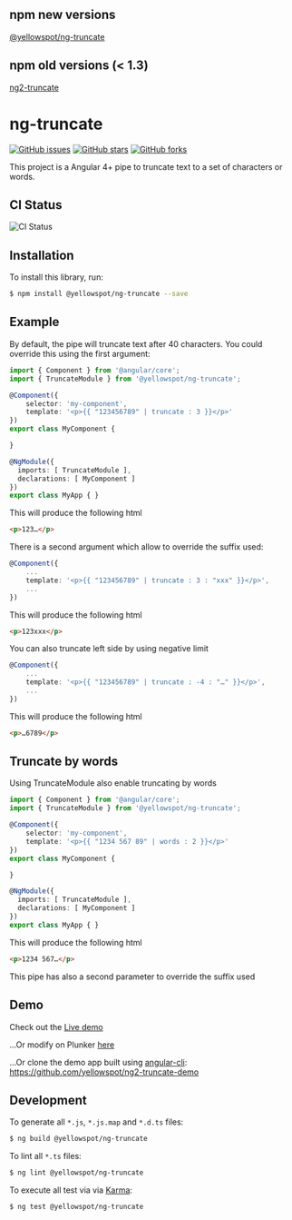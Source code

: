 ## npm new versions
[@yellowspot/ng-truncate](https://www.npmjs.com/package/@yellowspot/ng-truncate)
## npm old versions (< 1.3)
[ng2-truncate](https://www.npmjs.com/package/ng2-truncate)

# ng-truncate
[![GitHub issues](https://img.shields.io/github/issues/yellowspot/ng2-truncate.svg)](https://github.com/yellowspot/ng2-truncate/issues)
[![GitHub stars](https://img.shields.io/github/stars/yellowspot/ng2-truncate.svg)](https://github.com/yellowspot/ng2-truncate/stargazers)
[![GitHub forks](https://img.shields.io/github/forks/yellowspot/ng2-truncate.svg)](https://github.com/yellowspot/ng2-truncate/network)

This project is a Angular 4+ pipe to truncate text to a set of characters or words.

## CI Status
![CI Status](https://circleci.com/gh/yellowspot/ng2-truncate/tree/master.svg?style=shield)

## Installation

To install this library, run:

```bash
$ npm install @yellowspot/ng-truncate --save
```

## Example

By default, the pipe will truncate text after 40 characters. You could override this using the first argument:

```TypeScript
import { Component } from '@angular/core';
import { TruncateModule } from '@yellowspot/ng-truncate';

@Component({
    selector: 'my-component',
    template: '<p>{{ "123456789" | truncate : 3 }}</p>'
})
export class MyComponent {

}

@NgModule({
  imports: [ TruncateModule ],
  declarations: [ MyComponent ]
})
export class MyApp { }
```

This will produce the following html

```HTML
<p>123…</p>
```

There is a second argument which allow to override the suffix used:

```TypeScript
@Component({
    ...
    template: '<p>{{ "123456789" | truncate : 3 : "xxx" }}</p>',
    ...
})
```

This will produce the following html

```HTML
<p>123xxx</p>
```

You can also truncate left side by using negative limit

```TypeScript
@Component({
    ...
    template: '<p>{{ "123456789" | truncate : -4 : "…" }}</p>',
    ...
})
```

This will produce the following html

```HTML
<p>…6789</p>
```

## Truncate by words

Using TruncateModule also enable truncating by words

```TypeScript
import { Component } from '@angular/core';
import { TruncateModule } from '@yellowspot/ng-truncate';

@Component({
    selector: 'my-component',
    template: '<p>{{ "1234 567 89" | words : 2 }}</p>'
})
export class MyComponent {

}

@NgModule({
  imports: [ TruncateModule ],
  declarations: [ MyComponent ]
})
export class MyApp { }
```

This will produce the following html

```HTML
<p>1234 567…</p>
```

This pipe has also a second parameter to override the suffix used

## Demo

Check out the [Live demo](https://yellowspot.github.io/ng2-truncate-demo)

...Or modify on Plunker [here](https://embed.plnkr.co/d3JiQCw756OEjS0HkVuY)

...Or clone the demo app built using [angular-cli](https://cli.angular.io): https://github.com/yellowspot/ng2-truncate-demo

## Development

To generate all `*.js`, `*.js.map` and `*.d.ts` files:

```bash
$ ng build @yellowspot/ng-truncate
```

To lint all `*.ts` files:

```bash
$ ng lint @yellowspot/ng-truncate
```

To execute all test via via [Karma](https://karma-runner.github.io):

```bash
$ ng test @yellowspot/ng-truncate
```
